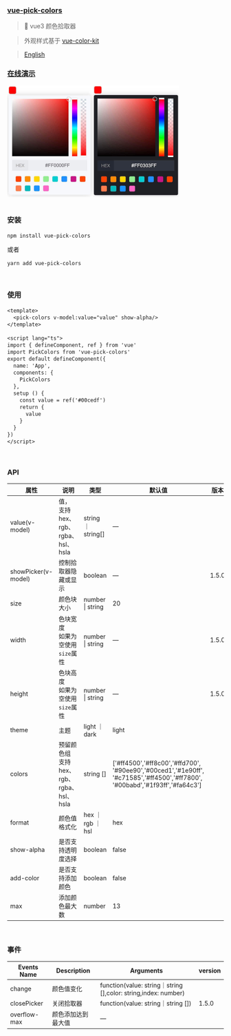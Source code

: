 ### [vue-pick-colors](https://github.com/qiuzongyuan/vue-pick-colors)
>  🎉 vue3 颜色拾取器

> 外观样式基于 [vue-color-kit](https://github.com/anish2690/vue-color-kit)


> [English ](https://github.com/qiuzongyuan/vue-pick-colors)

### [在线演示](https://qiuzongyuan.github.io/vue-pick-colors/)

<div style="display: flex">
    <img src="./images/effect-light.png" style="width:200px;" />
    <img src="./images/effect-dark.png" style="width:200px;" />
</div>

<br/>

### 安装

```
npm install vue-pick-colors
```
或者
```
yarn add vue-pick-colors
```

<br/>

### 使用

```vue
<template>
  <pick-colors v-model:value="value" show-alpha/>
</template>

<script lang="ts">
import { defineComponent, ref } from 'vue'
import PickColors from 'vue-pick-colors'
export default defineComponent({
  name: 'App',
  components: {
    PickColors
  },
  setup () {
    const value = ref('#00cedf')
    return {
      value
    }
  }
})
</script>
```
<br/>

### API

| 属性                | 说明                                         | 类型               | 默认值                                                       | 版本  |
| ------------------- | -------------------------------------------- | ------------------ | ------------------------------------------------------------ | ----- |
| value(v-model)      | 值，<br/>支持hex、rgb、rgba、hsl、hsla       | string ｜ string[] | —                                                            |       |
| showPicker(v-model) | 控制拾取器隐藏或显示                         | boolean            | —                                                            | 1.5.0 |
| size                | 颜色块大小                                   | number \| string   | 20                                                           |       |
| width               | 色块宽度<br />如果为空使用 `size`属性        | number \| string   | —                                                            | 1.5.0 |
| height              | 色块高度<br />如果为空使用 `size`属性        | number \| string   | —                                                            | 1.5.0 |
| theme               | 主题                                         | light ｜ dark      | light                                                        |       |
| colors              | 预留颜色组<br/>支持hex、rgb、rgba、hsl、hsla | string []          | ['#ff4500','#ff8c00','#ffd700', '#90ee90','#00ced1','#1e90ff', '#c71585','#ff4500','#ff7800', '#00babd','#1f93ff','#fa64c3'] |       |
| format              | 颜色值格式化                                 | hex ｜ rgb ｜ hsl  | hex                                                          |       |
| show-alpha          | 是否支持透明度选择                           | boolean            | false                                                        |       |
| add-color           | 是否支持添加颜色                             | boolean            | false                                                        |       |
| max                 | 添加颜色最大数                               | number             | 13                                                           |       |                                                                                                                             |


<br/>

### 事件

| Events Name  | Description        | Arguments                                                    | version |
| ------------ | ------------------ | ------------------------------------------------------------ | ------- |
| change       | 颜色值变化         | function(value: string｜string [],color: string,index: number) |         |
| closePicker  | 关闭拾取器         | function(value: string｜string [])                           | 1.5.0   |
| overflow-max | 颜色添加达到最大值 | —                                                            |         |